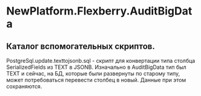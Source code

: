 # NewPlatform.Flexberry.AuditBigData

## Каталог вспомогательных скриптов.

PostgreSql.update.texttojsonb.sql - скрипт для конвертации типа столбца SerializedFields из TEXT в JSONB. Изначально в AuditBigData тип был TEXT и сейчас,
на БД, которые были развернуты по старому типу, может потребоваться перевести столбец в новый. Данные при этом сохраняются.
